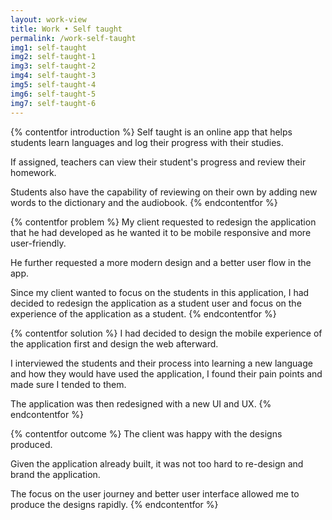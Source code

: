 ```yaml
---
layout: work-view
title: Work • Self taught
permalink: /work-self-taught
img1: self-taught
img2: self-taught-1
img3: self-taught-2
img4: self-taught-3
img5: self-taught-4
img6: self-taught-5
img7: self-taught-6
---
```


{% contentfor introduction %}
Self taught is an online app that helps students learn languages and log their progress with their studies.

If assigned, teachers can view their student's progress and review their homework.

Students also have the capability of reviewing on their own by adding new words to the dictionary and the audiobook.
{% endcontentfor %}


{% contentfor problem %}
My client requested to redesign the application that he had developed as he wanted it to be mobile responsive and more user-friendly.

He further requested a more modern design and a better user flow in the app.

Since my client wanted to focus on the students in this application, I had decided to redesign the application as a student user and focus on the experience of the application as a student.
{% endcontentfor %}


{% contentfor solution %}
I had decided to design the mobile experience of the application first and design the web afterward.

I interviewed the students and their process into learning a new language and how they would have used the application, I found their pain points and made sure I tended to them.

The application was then redesigned with a new UI and UX.
{% endcontentfor %}


{% contentfor outcome %}
The client was happy with the designs produced. 

Given the application already built, it was not too hard to re-design and brand the application. 

The focus on the user journey and better user interface allowed me to produce the designs rapidly.
{% endcontentfor %}